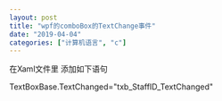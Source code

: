 ```yaml
---
layout: post
title: "wpf的comboBox的TextChange事件"
date: "2019-04-04"
categories: ["计算机语言", "c"]
---
```


在Xaml文件里 添加如下语句

TextBoxBase.TextChanged="txb\_StaffID\_TextChanged"
